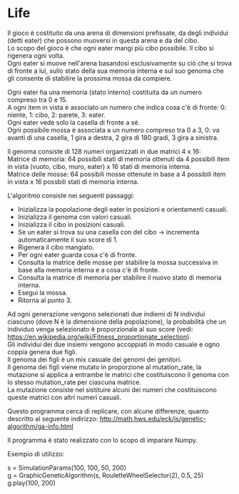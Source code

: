 # Life

Il gioco è costituito da una arena di dimensioni prefissate, da degli individui (detti eater) che possono muoversi in questa arena e da del cibo.  
Lo scopo del gioco è che ogni eater mangi più cibo possibile. Il cibo si rigenera ogni volta.  
Ogni eater si muove nell'arena basandosi esclusivamente su ciò che si trova di fronte a lui, sullo stato della sua memoria interna e sul suo genoma che gli consente di stabilire la prossima mossa da compiere.  
  
Ogni eater ha una memoria (stato interno) costituita da un numero compreso tra 0 e 15.  
A ogni item in vista è associato un numero che indica cosa c'è di fronte: 0: niente, 1: cibo, 2: parete, 3: eater.  
Ogni eater vede solo la casella di fronte a sé.  
Ogni possibile mossa è associata a un numero compreso tra 0 a 3, 0: va avanti di una casella, 1 gira a destra, 2 gira di 180 gradi, 3 gira a sinistra.  

Il genoma consiste di 128 numeri organizzati in due matrici 4 x 16:   
Matrice di memoria: 64 possibili stati di memoria ottenuti da 4 possibili item in vista (vuoto, cibo, muro, eater) x 16 stati di memoria interna.  
Matrice delle mosse: 64 possibili mosse ottenute in base a 4 possibili item in vista x 16 possbili stati di memoria interna.  
  
L'algoritmo consiste nei seguenti passaggi:  
* Inizializza la popolazione degli eater in posizioni e orientamenti casuali.  
* Inizializza il genoma con valori casuali.  
* Inizializza il cibo in posizioni casuali.  
* Se un eater si trova su una casella con del cibo -> incrementa automaticamente il suo score di 1.  
* Rigenera il cibo mangiato.  
* Per ogni eater guarda cosa c'è di fronte.  
* Consulta la matrice delle mosse per stabilire la mossa successiva in base alla memoria interna e a cosa c'è di fronte.  
* Consulta la matrice di memoria per stabilire il nuovo stato di memoria interna.  
* Esegui la mossa.  
* Ritorna al punto 3.  
  
Ad ogni generazione vengono selezionati due indiemi di N individui ciascuno (dove N è la dimensione della popolazione), la probabilità che un individuo venga selezionato è proporzionale al suo score (vedi: https://en.wikipedia.org/wiki/Fitness_proportionate_selection).  
Gli individui dei due insiemi vengono accoppiati in modo casuale e ogno coppia genera due figli.  
Il genoma dei figli è un mix casuale dei genomi dei genitori.  
Il genoma dei figli viene mutato in proporzione al mutation_rate, la mutazione si applica a entrambe le matrici che costituiscono il genoma con lo stesso mutation_rate per ciascuna matrice.  
La mutazione consiste nel sistituire alcuni dei numeri che costituiscono queste matrici con altri numeri casuali.  
  
Questo programma cerca di replicare, con alcune differenze, quanto descritto al seguente indirizzo: http://math.hws.edu/eck/js/genetic-algorithm/ga-info.html  
  
Il programma è stato realizzato con lo scopo di imparare Numpy.  
  
Esempio di utilizzo:  
  
s = SimulationParams(100, 100, 50, 200)  
g = GraphicGeneticAlgorithm(s, RouletteWheelSelector(2), 0.5, 25)  
g.play(100, 200)  
